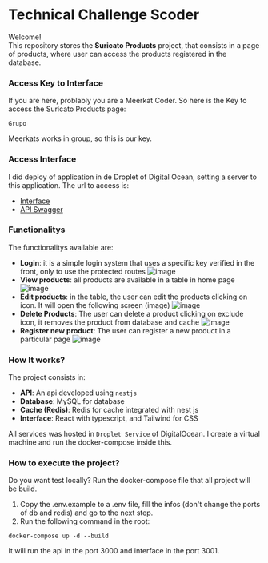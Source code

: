 # Technical Challenge Scoder

Welcome! <br>
This repository stores the **Suricato Products** project, that consists in a page of products, where user can access the products registered in the database.

### Access Key to Interface
If you are here, problably you are a Meerkat Coder. So here is the Key to access the Suricato Products page:

`Grupo`

Meerkats works in group, so this is our key.

### Access Interface
I did deploy of application in de Droplet of Digital Ocean, setting a server to this application. The url to access is:

- [Interface](http://159.89.86.218:3001) <br>
- [API Swagger](http://159.89.86.218:3000/docs)

### Functionalitys

The functionalitys available are:
- **Login**: it is a simple login system that uses a specific key verified in the front, only to use the protected routes ![image](https://github.com/user-attachments/assets/143f1f35-d1a6-48eb-8e54-ce2bd3d741fa)
- **View products**: all products are available in a table in home page ![image](https://github.com/user-attachments/assets/8bb289f5-7be3-4be8-973b-012df3719f66)
- **Edit products**: in the table, the user can edit the products clicking on icon. It will open the following screen (image) ![image](https://github.com/user-attachments/assets/2df64277-29cb-42b3-929b-d6019921a7dc)
- **Delete Products**: The user can delete a product clicking on exclude icon, it removes the product from database and cache ![image](https://github.com/user-attachments/assets/de367d61-11be-4271-a378-872d55ed63bb)
- **Register new product**: The user can register a new product in a particular page ![image](https://github.com/user-attachments/assets/1452102f-0ae3-4498-ae02-52128db6f3b6)

### How It works?
The project consists in:
- **API**: An api developed using `nestjs`
- **Database**: MySQL for database
- **Cache (Redis)**: Redis for cache integrated with nest js
- **Interface**: React with typescript, and Tailwind for CSS

All services was hosted in `Droplet Service` of DigitalOcean. I create a virtual machine and run the docker-compose inside this.

### How to execute the project?
Do you want test locally? Run the docker-compose file that all project will be build.

1. Copy the .env.example to a .env file, fill the infos (don't change the ports of db and redis) and go to the next step.
2. Run the following command in the root: 
```
docker-compose up -d --build
```

It will run the api in the port 3000 and interface in the port 3001.

